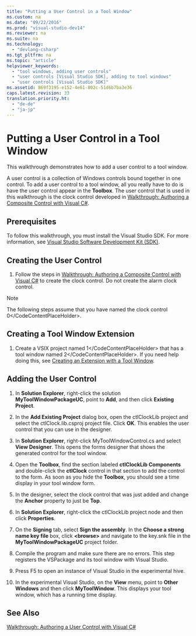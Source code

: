 ```yaml
---
title: "Putting a User Control in a Tool Window"
ms.custom: na
ms.date: "09/22/2016"
ms.prod: "visual-studio-dev14"
ms.reviewer: na
ms.suite: na
ms.technology: 
  - "devlang-csharp"
ms.tgt_pltfrm: na
ms.topic: "article"
helpviewer_keywords: 
  - "tool windows, adding user controls"
  - "user controls [Visual Studio SDK], adding to tool windows"
  - "user controls [Visual Studio SDK]"
ms.assetid: 869f3195-e152-4e61-802c-51d6b7ba3e36
caps.latest.revision: 33
translation.priority.ht: 
  - "de-de"
  - "ja-jp"
---
```

# Putting a User Control in a Tool Window
This walkthrough demonstrates how to add a user control to a tool window.  
  
 A user control is a collection of Windows controls bound together in one control. To add a user control to a tool window, all you really have to do is have the user control appear in the **Toolbox**. The user control that is used in this walkthrough is the clock control developed in [Walkthrough: Authoring a Composite Control with Visual C#](assetId:///f88481a8-c746-4a36-9479-374ce5f2e91f).  
  
## Prerequisites  
 To follow this walkthrough, you must install the Visual Studio SDK. For more information, see [Visual Studio Software Development Kit (SDK)](../vs140/visual-studio-sdk.md).  
  
## Creating the User Control  
  
1.  Follow the steps in [Walkthrough: Authoring a Composite Control with Visual C#](assetId:///f88481a8-c746-4a36-9479-374ce5f2e91f) to create the clock control. Do not create the alarm clock control.  
  
> [!NOTE]
>  The following steps assume that you have named the clock control <CodeContentPlaceHolder>0\</CodeContentPlaceHolder>.  
  
## Creating a Tool Window Extension  
  
1.  Create a VSIX project named <CodeContentPlaceHolder>1\</CodeContentPlaceHolder> that has a tool window named <CodeContentPlaceHolder>2\</CodeContentPlaceHolder>. If you need help doing this, see [Creating an Extension with a Tool Window](../vs140/creating-an-extension-with-a-tool-window.md).  
  
## Adding the User Control  
  
1.  In **Solution Explorer**, right-click the solution **MyToolWindowPackageUC**, point to **Add**, and then click **Existing Project**.  
  
2.  In the **Add Existing Project** dialog box, open the ctlClockLib project and select the ctlClock.lib.csproj project file. Click **OK**. This enables the user control that you can use in the designer.  
  
3.  In **Solution Explorer**, right-click MyToolWindowControl.cs and select **View Designer**. This opens the forms designer that shows the generated control for the tool window.  
  
4.  Open the **Toolbox**, find the section labeled **ctlClockLib Components** and double-click the **ctlClock** control in that section to add the control to the form. As soon as you hide the **Toolbox**, you should see a time display in your tool window form.  
  
5.  In the designer, select the clock control that was just added and change the **Anchor** property to just be **Top**.  
  
6.  In **Solution Explorer**, right-click the ctlClockLib project node and then click **Properties**.  
  
7.  On the **Signing** tab, select **Sign the assembly**. In the **Choose a strong name key file** box, click **\<browse>** and navigate to the key.snk file in the **MyToolWindowPackageUC** project folder.  
  
8.  Compile the program and make sure there are no errors. This step registers the VSPackage and its tool window with Visual Studio.  
  
9. Press F5 to open an instance of Visual Studio in the experimental hive.  
  
10. In the experimental Visual Studio, on the **View** menu, point to **Other Windows** and then click **MyToolWindow**. This displays your tool window, which has a running time display.  
  
## See Also  
 [Walkthrough: Authoring a User Control with Visual C#](assetId:///f88481a8-c746-4a36-9479-374ce5f2e91f)